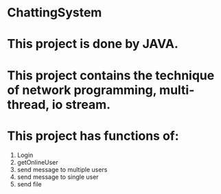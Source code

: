 # ChattingSystem

# This project is done by JAVA.
# This project contains the technique of network programming, multi-thread, io stream. 
# This project has functions of:
  1. Login
  2. getOnlineUser
  3. send message to multiple users
  4. send message to single user
  5. send file
